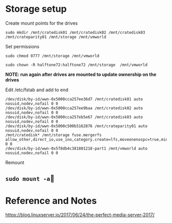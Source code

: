 # Storage setup

Create mount points for the drives

`sudo mkdir /mnt/cratedisk01 /mnt/cratedisk02 /mnt/cratedisk03 /mnt/crateparity01 /mnt/storage /mnt/vmworld`

Set permissions

`sudo chmod 0777 /mnt/storage /mnt/vmworld`

`sudo chown -R halftone72:halftone72 /mnt/storage  /mnt/vmworld`

**NOTE: run again after drives are mounted to update ownership on the drives**

Edit /etc/fstab and add to end

```
/dev/disk/by-id/wwn-0x5000cca257ee36d7 /mnt/cratedisk01 auto nosuid,nodev,nofail 0 0
/dev/disk/by-id/wwn-0x5000cca257ee9baa /mnt/cratedisk02 auto nosuid,nodev,nofail 0 0
/dev/disk/by-id/wwn-0x5000cca257eb5e67 /mnt/cratedisk03 auto nosuid,nodev,nofail 0 0
/dev/disk/by-id/wwn-0x5000c500b5162876 /mnt/crateparity01 auto nosuid,nodev,nofail 0 0
/mnt/cratedisk* /mnt/storage fuse.mergerfs allow_other,direct_io,use_ino,category.create=lfs,moveonenospc=true,minfreespace=20G,fsname=mergerfsPool 0 0
/dev/disk/by-id/wwn-0x5f8db4c381801218-part1 /mnt/vmworld auto nosuid,nodev,nofail 0 0
```

Remount

`sudo mount -a`
---

# Reference and Notes

https://blog.linuxserver.io/2017/06/24/the-perfect-media-server-2017/
